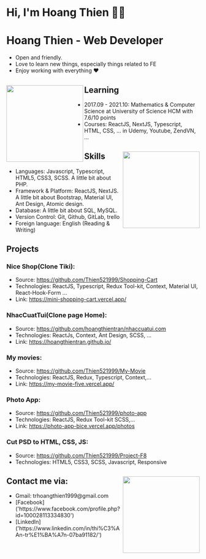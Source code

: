 # Hi, I'm Hoang Thien 🚀🚀

# Hoang Thien - Web Developer

- Open and friendly.
- Love to learn new things, especially things related to FE
- Enjoy working with everything ❤

## Learning <a href="https://github.com/hoapha1009"><img align="left" width="auto" height="200" src="https://res.cloudinary.com/hoapha1009/image/upload/v1613574901/learn_tg7sio.svg"></a>

- 2017.09 - 2021.10: Mathematics & Computer Science at University of Science HCM with 7.6/10 points
- Courses: ReactJS, NextJS, Typescript, HTML, CSS, ... in Udemy, Youtube, ZendVN, ...

## Skills<img align="right" width="auto" height="200" src="https://res.cloudinary.com/hoapha1009/image/upload/v1613575942/skill_segyso.svg">

- Languages: Javascript, Typescript, HTML5, CSS3, SCSS. A little bit about PHP.
- Framework & Platform: ReactJS, NextJS. A little bit about Bootstrap, Material UI, Ant Design, Atomic design.
- Database: A little bit about SQL, MySQL.
- Version Control: Git, Github, GitLab, trello
- Foreign language: English (Reading & Writing)

## Projects

### Nice Shop(Clone Tiki):
+ Source: https://github.com/Thien521999/Shopping-Cart
+ Technologies:  ReactJS, Typescript, Redux Tool-kit, Context, Material UI, React-Hook-Form ...
+ Link: https://mini-shopping-cart.vercel.app/

### NhacCuatTui(Clone page Home): 
+ Source: https://github.com/hoangthientran/nhaccuatui.com
+ Technologies: ReactJs, Context, Ant Design, SCSS, ...
+ Link: https://hoangthientran.github.io/

### My movies: 
+ Source: https://github.com/Thien521999/My-Movie
+ Technologies: ReactJS, Redux, Typescript, Context,...
+ Link: https://my-movie-five.vercel.app/

### Photo App: 
+ Source: https://github.com/Thien521999/photo-app
+ Technologies: ReactJS, Redux Tool-kit SCSS,...
+ Link: https://photo-app-bice.vercel.app/photos

### Cut PSD to HTML, CSS, JS:
+ Source: https://github.com/Thien521999/Project-F8
+ Technologies: HTML5, CSS3, SCSS, Javascript, Responsive

## Contact me via:<a href="https://github.com/hoapha1009"><img align="right" width="auto" height="200" src="https://res.cloudinary.com/hoapha1009/image/upload/v1619494293/contact_lfgpqe.svg"></a>
<ul>
<li>
Gmail: trhoangthien1999@gmail.com
</li>
<li>
[Facebook]('https://www.facebook.com/profile.php?id=100028113334830')
</li>
<li>
[LinkedIn]('https://www.linkedin.com/in/thi%C3%AAn-tr%E1%BA%A7n-07ba91182/')
</li>
</ul>
